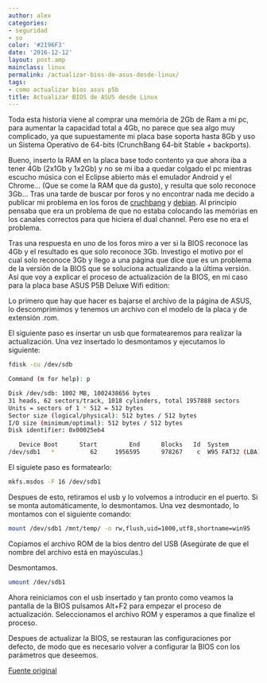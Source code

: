 ```yaml
---
author: alex
categories:
- seguridad
- so
color: '#2196F3'
date: '2016-12-12'
layout: post.amp
mainclass: linux
permalink: /actualizar-bios-de-asus-desde-linux/
tags:
- como actualizar bios asus p5b
title: Actualizar BIOS de ASUS desde Linux
---
```


<div class="separator" >
<amp-img on="tap:lightbox1" role="button" tabindex="0" layout="responsive"  height="128" width="128" src="https://3.bp.blogspot.com/-wblX_BLWbE0/T0gHYglK1UI/AAAAAAAACI4/qtp0VmYrmqA/s400/b5018_firmwareupdateiconx_36031_640.png" />
</div>

Toda esta historia viene al comprar una memória de 2Gb de Ram a mi pc, para aumentar la capacidad total a 4Gb, no parece que sea algo muy complicado, ya que supuestamente mi placa base soporta hasta 8Gb y uso un Sistema Operatívo de 64-bits (CrunchBang 64-bit Stable + backports).

Bueno, inserto la RAM en la placa base todo contento ya que ahora iba a tener 4Gb (2x1Gb y 1x2Gb) y no se mi iba a quedar colgado el pc mientras escucho música con el Eclipse abierto más el emulador Android y el Chrome&#8230; (Que se come la RAM que da gusto), y resulta que solo reconoce 3Gb&#8230; Tras una tarde de buscar por foros y no encontrar nada me decido a publicar mi problema en los foros de [cruchbang][1] y [debian][2]. Al principio pensaba que era un problema de que no estaba colocando las memórias en los canales correctos para que hiciera el dual channel. Pero ese no era el problema.

Tras una respuesta en uno de los foros miro a ver si la BIOS reconoce las 4Gb y el resultado es que solo reconoce 3Gb. Investigo el motivo por el cual solo reconoce 3Gb y llego a una página que dice que es un problema de la versión de la BIOS que se soluciona actualizando a la última versión. Así que voy a explicar el proceso de actualización de la BIOS, en mi caso para la placa base ASUS P5B Deluxe Wifi edition:


<!--more--><!--ad-->

Lo primero que hay que hacer es bajarse el archivo de la página de ASUS, lo descomprimimos y tenemos un archivo con el modelo de la placa y de extensión .rom.

El siguiente paso es insertar un usb que formatearemos para realizar la actualización. Una vez insertado lo desmontamos y ejecutamos lo siguiente:

```bash
fdisk -cu /dev/sdb

Command (m for help): p

Disk /dev/sdb: 1002 MB, 1002438656 bytes
31 heads, 62 sectors/track, 1018 cylinders, total 1957888 sectors
Units = sectors of 1 * 512 = 512 bytes
Sector size (logical/physical): 512 bytes / 512 bytes
I/O size (minimum/optimal): 512 bytes / 512 bytes
Disk identifier: 0x00025eb4

   Device Boot      Start         End      Blocks   Id  System
/dev/sdb1   *          62     1956595      978267    c  W95 FAT32 (LBA)


```

El siguiete paso es formatearlo:

```bash
mkfs.msdos -F 16 /dev/sdb1

```

Despues de esto, retiramos el usb y lo volvemos a introducir en el puerto. Si se monta automáticamente, lo desmontamos. Una vez desmontado, lo montamos con el siguiente comando:

```bash
mount /dev/sdb1 /mnt/temp/ -o rw,flush,uid=1000,utf8,shortname=win95

```

Copiamos el archivo ROM de la bios dentro del USB (Asegúrate de que el nombre del archivo está en mayúsculas.)

Desmontamos.

```bash
umount /dev/sdb1

```

Ahora reiniciamos con el usb insertado y tan pronto como veamos la pantalla de la BIOS pulsamos Alt+F2 para empezar el proceso de actualización. Seleccionamos el archivo ROM y esperamos a que finalize el proceso.

Despues de actualizar la BIOS, se restauran las configuraciones por defecto, de modo que es necesario volver a configurar la BIOS con los parámetros que deseemos.

<a target="_blank" href="http://www.blakeanthonyjohnson.com/?p=170">Fuente original</a>



 [1]: http://crunchbanglinux.org/forums/post/192843/#p192843
 [2]: http://forums.debian.net/viewtopic.php?f=7&t;=76419